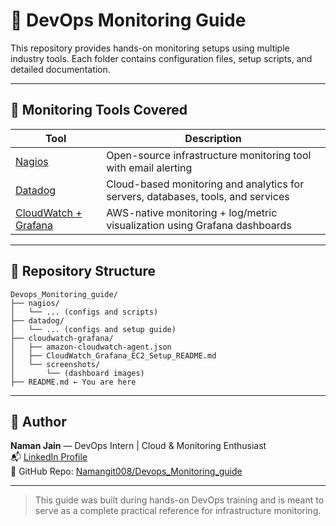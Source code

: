 
# 📡 DevOps Monitoring Guide

This repository provides hands-on monitoring setups using multiple industry tools. Each folder contains configuration files, setup scripts, and detailed documentation.

---

## 🔧 Monitoring Tools Covered

| Tool            | Description |
|------------------|-------------|
| [Nagios](./nagios) | Open-source infrastructure monitoring tool with email alerting |
| [Datadog](./datadog) | Cloud-based monitoring and analytics for servers, databases, tools, and services |
| [CloudWatch + Grafana](./cloudwatch-grafana) | AWS-native monitoring + log/metric visualization using Grafana dashboards |

---

## 📁 Repository Structure

```
Devops_Monitoring_guide/
├── nagios/
│   └── ... (configs and scripts)
├── datadog/
│   └── ... (configs and setup guide)
├── cloudwatch-grafana/
│   ├── amazon-cloudwatch-agent.json
│   ├── CloudWatch_Grafana_EC2_Setup_README.md
│   └── screenshots/
│       └── (dashboard images)
├── README.md ← You are here
```

---

## 📌 Author

**Naman Jain** — DevOps Intern | Cloud & Monitoring Enthusiast  
📬 [LinkedIn Profile](https://www.linkedin.com/in/naman-jain-442205271)  
📂 GitHub Repo: [Namangit008/Devops_Monitoring_guide](https://github.com/Namangit008/Devops_Monitoring_guide)

---

> This guide was built during hands-on DevOps training and is meant to serve as a complete practical reference for infrastructure monitoring.
